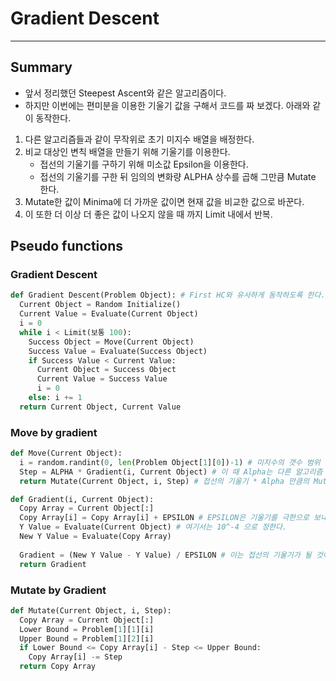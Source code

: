 # Gradient Descent
---
## Summary
- 앞서 정리했던 Steepest Ascent와 같은 알고리즘이다.
- 하지만 이번에는 편미분을 이용한 기울기 값을 구해서 코드를 짜 보겠다. 아래와 같이 동작한다.
1. 다른 알고리즘들과 같이 무작위로 초기 미지수 배열을 배정한다.
2. 비교 대상인 변칙 배열을 만들기 위해 기울기를 이용한다.
    - 접선의 기울기를 구하기 위해 미소값 Epsilon을 이용한다.
    - 접선의 기울기를 구한 뒤 임의의 변화량 ALPHA 상수를 곱해 그만큼 Mutate 한다.
3. Mutate한 값이 Minima에 더 가까운 값이면 현재 값을 비교한 값으로 바꾼다.
4. 이 또한 더 이상 더 좋은 값이 나오지 않을 때 까지 Limit 내에서 반복.

## Pseudo functions
### Gradient Descent
```python
def Gradient Descent(Problem Object): # First HC와 유사하게 동작하도록 한다.
  Current Object = Random Initialize()
  Current Value = Evaluate(Current Object)
  i = 0
  while i < Limit(보통 100):
    Success Object = Move(Current Object)
    Success Value = Evaluate(Success Object)
    if Success Value < Current Value:
      Current Object = Success Object
      Current Value = Success Value
      i = 0
    else: i += 1
  return Current Object, Current Value
```

### Move by gradient
```python
def Move(Current Object):
  i = random.randint(0, len(Problem Object[1][0])-1) # 미지수의 갯수 범위 내에서
  Step = ALPHA * Gradient(i, Current Object) # 이 때 Alpha는 다른 알고리즘 에서의 Delta와 같은 변화량 역할이다.
  return Mutate(Current Object, i, Step) # 접선의 기울기 * Alpha 만큼의 Mutate를 시킬 것이다.
```

```python
def Gradient(i, Current Object):
  Copy Array = Current Object[:]
  Copy Array[i] = Copy Array[i] + EPSILON # EPSILON은 기울기를 극한으로 보내서 미분을 시키기 위한 매우 작은 값이다.
  Y Value = Evaluate(Current Object) # 여기서는 10^-4 으로 정한다.
  New Y Value = Evaluate(Copy Array)
  
  Gradient = (New Y Value - Y Value) / EPSILON # 이는 접선의 기울기가 될 것이다.
  return Gradient
```

### Mutate by Gradient
```python
def Mutate(Current Object, i, Step):
  Copy Array = Current Object[:]
  Lower Bound = Problem[1][1][i]
  Upper Bound = Problem[1][2][i]
  if Lower Bound <= Copy Array[i] - Step <= Upper Bound:
    Copy Array[i] -= Step
  return Copy Array
```
